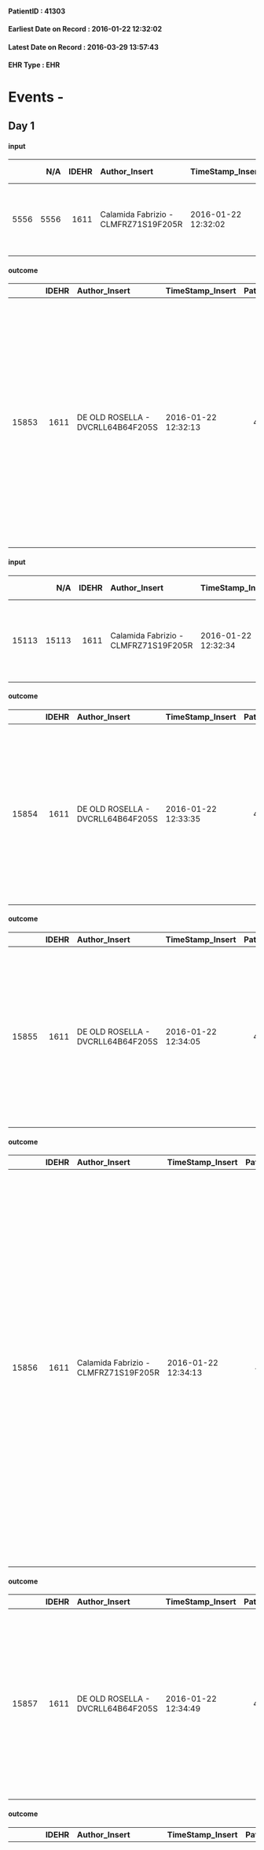 
#### PatientID : 41303
#### Earliest Date on Record : 2016-01-22 12:32:02
#### Latest Date on Record : 2016-03-29 13:57:43
#### EHR Type : EHR

# Events - 

## Day 1

#### input
|      |    N/A |   IDEHR | Author_Insert                        | TimeStamp_Insert    | EHRType   |   PatientID |   IDDigitalSignDocument | persone_vicine   |   Unnamed: 0_y |   IDANAMNESI_MED |   Non_Rilevabile_y | Note_Non_Rilevabile_y   | opt_consapevolezza                          | diagnosis                                                                                      |
|-----:|-------:|--------:|:-------------------------------------|:--------------------|:----------|------------:|------------------------:|:-----------------|---------------:|-----------------:|-------------------:|:------------------------|:--------------------------------------------|:-----------------------------------------------------------------------------------------------|
| 5556 |   5556 |    1611 | Calamida Fabrizio - CLMFRZ71S19F205R | 2016-01-22 12:32:02 | EHR       |       41303 |                  251764 | N/A              |           3555 |             3527 |                  0 | NR                      | Awareness of diagnosis but no prognosis # 2 | Paziente gi√† noto al nostro domicilio viene ricoverano in un quadro di peggioramento clinico. |

#### outcome
|       |   IDEHR | Author_Insert                     | TimeStamp_Insert    |   PatientID |   IDDigitalSignDocument |   IDPAI_VIDAS | opt_problem                                                |   opt_problem_num | opt_obiettivo                                                       |   opt_obiettivo_num | opt_stato_problema   |   opt_stato_problema_num | opt_interventi                                                                                                                                                                                                                                                                                                          |   opt_interventi_num |
|------:|--------:|:----------------------------------|:--------------------|------------:|------------------------:|--------------:|:-----------------------------------------------------------|------------------:|:--------------------------------------------------------------------|--------------------:|:---------------------|-------------------------:|:------------------------------------------------------------------------------------------------------------------------------------------------------------------------------------------------------------------------------------------------------------------------------------------------------------------------|---------------------:|
| 15853 |    1611 | DE OLD ROSELLA - DVCRLL64B64F205S | 2016-01-22 12:32:13 |       41303 |                  251765 |         17886 | Impaired mobility † / limitation of physical movement # 27 |                 1 | Minimize the possibility of injuries. If present, maintain QoL # 47 |                   4 | closed Problem # 2   |                        2 | Implementation of the IAP - Maintain a correct position in the bed # 293; Implementation of the IAP - Avoid flawed positions # 294; Implementation of the IAP - At each change of position assess the state of the skin # 297; Counseling - Favor the patient's acceptance of the need † help with their mobility # 300 |                    4 |

#### input
|       |    N/A |   IDEHR | Author_Insert                        | TimeStamp_Insert    |   IDAccess | EHRType   |   PatientID |   IDDigitalSignDocument | persone_vicine   |   Unnamed: 0_y.1 |   IDDIAGNOSI_ICD |   Non_Rilevabile_y.1 | Note_Non_Rilevabile_y.1   | I_ICD                                           | II_ICD                                                                               | III_ICD                                                                | IV_ICD                                           | V_ICD                                    | VI_ICD                                        | I_Anno   | II_Anno   | III_Anno   | IV_Anno   | They go   |
|------:|-------:|--------:|:-------------------------------------|:--------------------|-----------:|:----------|------------:|------------------------:|:-----------------|-----------------:|-----------------:|---------------------:|:--------------------------|:------------------------------------------------|:-------------------------------------------------------------------------------------|:-----------------------------------------------------------------------|:-------------------------------------------------|:-----------------------------------------|:----------------------------------------------|:---------|:----------|:-----------|:----------|:----------|
| 15113 |  15113 |    1611 | Calamida Fabrizio - CLMFRZ71S19F205R | 2016-01-22 12:32:34 |      20010 | EHR       |       41303 |                  251766 | N/A              |              674 |              674 |                    0 | NR                        | 1536 - Tumori maligni del colon ascendente#2039 | 1962 - Tumori maligni secondari e non specificati dei linfonodi intraaddominali#2142 | 1978 - Tumori maligni secondari di altri organi digestivi e milza#2156 | 1970 - Tumori maligni secondari del polmone#2148 | 185 - Tumori maligni della prostata#2112 | V667 - Trattamento per cure palliative#2402=0 | 2014#54  | 2015#55   | 2015#55    | 2015#55   | 2006#46   |

#### outcome
|       |   IDEHR | Author_Insert                     | TimeStamp_Insert    |   PatientID |   IDDigitalSignDocument |   IDPAI_VIDAS | opt_problem                         |   opt_problem_num | opt_obiettivo                                                                                                                                                                                           |   opt_obiettivo_num |   opt_stato_problema_num | opt_interventi                                                                                                                                                                        |   opt_interventi_num |
|------:|--------:|:----------------------------------|:--------------------|------------:|------------------------:|--------------:|:------------------------------------|------------------:|:--------------------------------------------------------------------------------------------------------------------------------------------------------------------------------------------------------|--------------------:|-------------------------:|:--------------------------------------------------------------------------------------------------------------------------------------------------------------------------------------|---------------------:|
| 15854 |    1611 | DE OLD ROSELLA - DVCRLL64B64F205S | 2016-01-22 12:33:35 |       41303 |                  251768 |         17887 | Deficit in the care of s√® # 25 = 0 |                 4 | Keep the remaining capacit√ † ¬ † in taking care of s√®, helping the patient to accept their limitations, considering himself in a realistic and objective (eating, bathing, dressing, delete) # 40 = 0 |                   4 |                        3 | PAI Implementation - not increase the patient's dependence regime replacing all attivit√ † # 95 = 0; Counseling - Encouraging independence from attivit√ † ¬ † uncompromised # 99 = 0 |                    4 |

#### outcome
|       |   IDEHR | Author_Insert                     | TimeStamp_Insert    |   PatientID |   IDDigitalSignDocument |   IDPAI_VIDAS | opt_problem                         |   opt_problem_num | opt_obiettivo                                                                                                                                                                                           |   opt_obiettivo_num | opt_stato_problema   |   opt_stato_problema_num | opt_interventi                                                                                                                                                                        |   opt_interventi_num |
|------:|--------:|:----------------------------------|:--------------------|------------:|------------------------:|--------------:|:------------------------------------|------------------:|:--------------------------------------------------------------------------------------------------------------------------------------------------------------------------------------------------------|--------------------:|:---------------------|-------------------------:|:--------------------------------------------------------------------------------------------------------------------------------------------------------------------------------------|---------------------:|
| 15855 |    1611 | DE OLD ROSELLA - DVCRLL64B64F205S | 2016-01-22 12:34:05 |       41303 |                  251769 |         17888 | Deficit in the care of s√® # 25 = 0 |                 4 | Keep the remaining capacit√ † ¬ † in taking care of s√®, helping the patient to accept their limitations, considering himself in a realistic and objective (eating, bathing, dressing, delete) # 40 = 0 |                   4 | Open Problem # 1     |                        1 | PAI Implementation - not increase the patient's dependence regime replacing all attivit√ † # 95 = 0; Counseling - Encouraging independence from attivit√ † ¬ † uncompromised # 99 = 0 |                    4 |

#### outcome
|       |   IDEHR | Author_Insert                        | TimeStamp_Insert    |   PatientID |   IDDigitalSignDocument |   IDPAI_VIDAS | opt_problem                                                                |   opt_problem_num | opt_obiettivo                                                   |   opt_obiettivo_num | opt_stato_problema   |   opt_stato_problema_num | opt_interventi                                                                                                                                                                                                                                                                                                                                                                                                                                                                                               |   opt_interventi_num |
|------:|--------:|:-------------------------------------|:--------------------|------------:|------------------------:|--------------:|:---------------------------------------------------------------------------|------------------:|:----------------------------------------------------------------|--------------------:|:---------------------|-------------------------:|:-------------------------------------------------------------------------------------------------------------------------------------------------------------------------------------------------------------------------------------------------------------------------------------------------------------------------------------------------------------------------------------------------------------------------------------------------------------------------------------------------------------|---------------------:|
| 15856 |    1611 | Calamida Fabrizio - CLMFRZ71S19F205R | 2016-01-22 12:34:13 |       41303 |                  251770 |         17889 | Alteration of comfort associated with chronic pain and / or acute # 29 = 0 |                 2 | The patient riferir√ † ¬ † a satisfactory pain control # 56 = 0 |                   1 | Open Problem # 1     |                        1 | PAI Implementation - therapeutic upgrading # 441; PAI Implementation - properly administer the drugs as prescription # 442; Implementation PAI - Evaluate the effectiveness of drug delivery # 443; Education - educating the caregiver / patient recognition / treatment of the symptom # 446; PAI Implementation - therapeutic upgrading # 441 = 0; PAI Implementation - properly administer the drugs as prescription # 442 = 0; PAI Implementation - to evaluate the efficacy of drug delivery # 443 = 0 |                    2 |

#### outcome
|       |   IDEHR | Author_Insert                     | TimeStamp_Insert    |   PatientID |   IDDigitalSignDocument |   IDPAI_VIDAS | opt_problem             |   opt_problem_num | opt_obiettivo                                                                                |   opt_obiettivo_num | opt_stato_problema   |   opt_stato_problema_num | opt_interventi                                                                                                                                                                                                |   opt_interventi_num |
|------:|--------:|:----------------------------------|:--------------------|------------:|------------------------:|--------------:|:------------------------|------------------:|:---------------------------------------------------------------------------------------------|--------------------:|:---------------------|-------------------------:|:--------------------------------------------------------------------------------------------------------------------------------------------------------------------------------------------------------------|---------------------:|
| 15857 |    1611 | DE OLD ROSELLA - DVCRLL64B64F205S | 2016-01-22 12:34:49 |       41303 |                  251771 |         17890 | Spiritual Pain # 39 = 0 |                 4 | The patient will declare to experience less anxiety and more peace of mind interior # 90 = 0 |                   4 | Open Problem # 1     |                        1 | PAI Implementation - Ensure privacy # 848 = 0; Counseling - Put in active listening and non-judgmental # 849 = 0; Counseling - To encourage the expression and manifestation of the spiritual needs # 850 = 0 |                    4 |

#### outcome
|       |   IDEHR | Author_Insert                        | TimeStamp_Insert    |   PatientID |   IDDigitalSignDocument |   IDPAI_VIDAS | opt_problem                                                                |   opt_problem_num | opt_obiettivo                                                   |   opt_obiettivo_num | opt_stato_problema   |   opt_stato_problema_num | opt_interventi                                                                                                                                                                                                                                                                                                                                                                                                                                                                                               |   opt_interventi_num |
|------:|--------:|:-------------------------------------|:--------------------|------------:|------------------------:|--------------:|:---------------------------------------------------------------------------|------------------:|:----------------------------------------------------------------|--------------------:|:---------------------|-------------------------:|:-------------------------------------------------------------------------------------------------------------------------------------------------------------------------------------------------------------------------------------------------------------------------------------------------------------------------------------------------------------------------------------------------------------------------------------------------------------------------------------------------------------|---------------------:|
| 15858 |    1611 | Calamida Fabrizio - CLMFRZ71S19F205R | 2016-01-22 12:35:22 |       41303 |                  251773 |         17891 | Alteration of comfort associated with chronic pain and / or acute # 29 = 0 |                 2 | The patient riferir√ † ¬ † a satisfactory pain control # 56 = 0 |                   1 | Open Problem # 1     |                        1 | PAI Implementation - therapeutic upgrading # 441; PAI Implementation - properly administer the drugs as prescription # 442; Implementation PAI - Evaluate the effectiveness of drug delivery # 443; Education - educating the caregiver / patient recognition / treatment of the symptom # 446; PAI Implementation - therapeutic upgrading # 441 = 0; PAI Implementation - properly administer the drugs as prescription # 442 = 0; PAI Implementation - to evaluate the efficacy of drug delivery # 443 = 0 |                    2 |

#### outcome
|       |   IDEHR | Author_Insert                        | TimeStamp_Insert    |   PatientID |   IDDigitalSignDocument |   IDPAI_VIDAS | opt_problem                                                                         |   opt_problem_num | opt_obiettivo                                   |   opt_obiettivo_num | opt_stato_problema   |   opt_stato_problema_num | opt_interventi                                                                                                                                                                                                                                                                                           |   opt_interventi_num |
|------:|--------:|:-------------------------------------|:--------------------|------------:|------------------------:|--------------:|:------------------------------------------------------------------------------------|------------------:|:------------------------------------------------|--------------------:|:---------------------|-------------------------:|:---------------------------------------------------------------------------------------------------------------------------------------------------------------------------------------------------------------------------------------------------------------------------------------------------------|---------------------:|
| 15861 |    1611 | Calamida Fabrizio - CLMFRZ71S19F205R | 2016-01-22 12:36:08 |       41303 |                  251780 |         17894 | Anticipatory Mourning (state in which the family lives in advance to loss) # 38 = 0 |                 4 | The family will express their mourning # 88 = 0 |                   4 | Open Problem # 1     |                        1 | PAI Implementation - Support the family # 811 = 0; Counseling - Encourage the family to express and share concerns and fears # 812 = 0; Counseling - Promoting the work of mourning in the case of guilt: Allowing cried # 818 = 0 ; professional activation - activation request Psychologist # 826 = 0 |                    4 |

#### obs
|        |   IDEHR | TimeStamp_Insert           |   PatientID |
|-------:|--------:|:---------------------------|------------:|
| 122590 |    1611 | 2016-01-22 14:41:07.253000 |       41303 |

#### obs
|        |   IDEHR | TimeStamp_Insert    |   PatientID | pain_relief   |
|-------:|--------:|:--------------------|------------:|:--------------|
| 193430 |    1611 | 2016-01-23 05:26:48 |       41303 | 90% # 9       |

#### obs
|       |   IDEHR | TimeStamp_Insert           |   PatientID |
|------:|--------:|:---------------------------|------------:|
| 87790 |    1611 | 2016-01-23 06:36:42.687000 |       41303 |

#### obs
|        |   IDEHR | TimeStamp_Insert    |   PatientID | breath     | consolability                                 | body_language                             | facial_expression                       |
|-------:|--------:|:--------------------|------------:|:-----------|:----------------------------------------------|:------------------------------------------|:----------------------------------------|
| 271598 |    1611 | 2016-01-23 09:06:21 |       41303 | Normal 0 # | Distracted or reassured by voice or touch # 1 | Teso. nervous movements. Restlessness # 1 | Sad, anxious, contracted (frowning) # 1 |

#### obs
|      |   IDEHR | TimeStamp_Insert           |   PatientID | opt_hypotrophy   | anorexia     | asthenia     | cachexia     | dyspnoea   | body_temp    | agitation_behavior_freq   | mood                                | cognitive_state       |
|-----:|--------:|:---------------------------|------------:|:-----------------|:-------------|:-------------|:-------------|:-----------|:-------------|:--------------------------|:------------------------------------|:----------------------|
| 5834 |    1611 | 2016-01-23 11:49:28.807000 |       41303 | Hypotrophy # 0   | Anorexia # 0 | Moderate # 2 | cachexia # 0 | No # 0     | Apyrexia # 0 | agitated at times # 2     | Apathy # 00; closed in himself # 01 | confused at times 0 # |

#### obs
|        |   IDEHR | TimeStamp_Insert    |   PatientID | pain_relief              |
|-------:|--------:|:--------------------|------------:|:-------------------------|
| 193456 |    1611 | 2016-01-23 11:50:39 |       41303 | 100% - Total Relief # 10 |

#### obs
|       |   IDEHR | TimeStamp_Insert           |   PatientID | chk_ausili_presidi   | opt_care_giver   | chk_gastrointestinal_symptoms   | asthenia   | motor_performance                                                | body_temp    | diet            | consumption_help   |
|------:|--------:|:---------------------------|------------:|:---------------------|:-----------------|:--------------------------------|:-----------|:-----------------------------------------------------------------|:-------------|:----------------|:-------------------|
| 87807 |    1611 | 2016-01-23 12:27:09.057000 |       41303 | absorbency # 0       | This # 0         | loss of appetite # 3            | light # 0  | unable to walk, transfers difficolt√ † with support operator # 3 | Apyrexia # 1 | homogenized # 2 | help with # 2      |

#### obs
|        |   IDEHR | TimeStamp_Insert    |   PatientID |
|-------:|--------:|:--------------------|------------:|
| 138704 |    1611 | 2016-01-23 12:29:41 |       41303 |


## Day 2

#### obs
|        |   IDEHR | TimeStamp_Insert    |   PatientID | pain_relief              |
|-------:|--------:|:--------------------|------------:|:-------------------------|
| 193482 |    1611 | 2016-01-23 17:03:22 |       41303 | 100% - Total Relief # 10 |

#### obs
|       |   IDEHR | TimeStamp_Insert           |   PatientID | chk_ausili_presidi   | opt_care_giver   | chk_gastrointestinal_symptoms   | opt_dehydration   | asthenia     | dyspnoea        | motor_performance                                                | body_temp    | agitation_behavior_freq   | diet            | cognitive_state          | feces_elimination   | consumption_help   |
|------:|--------:|:---------------------------|------------:|:---------------------|:-----------------|:--------------------------------|:------------------|:-------------|:----------------|:-----------------------------------------------------------------|:-------------|:--------------------------|:----------------|:-------------------------|:--------------------|:-------------------|
| 87819 |    1611 | 2016-01-23 17:09:05.743000 |       41303 | absorbency # 0       | This # 0         | loss of appetite # 3            | Dehydration # 0   | Moderate # 1 | mild strain # 1 | unable to walk, transfers difficolt√ † with support operator # 3 | Apyrexia # 1 | quiet # 0                 | homogenized # 2 | confused - sometimes # 0 | help with # 2       | # 4 employees      |

#### obs
|        |   IDEHR | TimeStamp_Insert    |   PatientID |
|-------:|--------:|:--------------------|------------:|
| 138713 |    1611 | 2016-01-23 17:09:47 |       41303 |

#### obs
|        |   IDEHR | TimeStamp_Insert    |   PatientID | pain_relief              |
|-------:|--------:|:--------------------|------------:|:-------------------------|
| 193488 |    1611 | 2016-01-24 05:23:57 |       41303 | 100% - Total Relief # 10 |

#### obs
|       |   IDEHR | TimeStamp_Insert           |   PatientID | chk_ausili_presidi   | body_temp    |
|------:|--------:|:---------------------------|------------:|:---------------------|:-------------|
| 87824 |    1611 | 2016-01-24 06:47:20.637000 |       41303 | absorbency # 0       | Apyrexia # 1 |

#### obs
|        |   IDEHR | TimeStamp_Insert    |   PatientID |
|-------:|--------:|:--------------------|------------:|
| 138718 |    1611 | 2016-01-24 06:47:49 |       41303 |

#### obs
|       |   IDEHR | TimeStamp_Insert           |   PatientID | opt_cooperation   | chk_ausili_presidi   | opt_care_giver   | diet            | cognitive_state          | consumption_help   |
|------:|--------:|:---------------------------|------------:|:------------------|:---------------------|:-----------------|:----------------|:-------------------------|:-------------------|
| 87832 |    1611 | 2016-01-24 10:47:25.603000 |       41303 | uncooperative # 1 | absorbency # 0       | This # 0         | homogenized # 2 | confused - sometimes # 0 | # 4 employees      |

#### obs
|        |   IDEHR | TimeStamp_Insert    |   PatientID | breath     | consolability                                 | body_language                             | facial_expression                       |
|-------:|--------:|:--------------------|------------:|:-----------|:----------------------------------------------|:------------------------------------------|:----------------------------------------|
| 271607 |    1611 | 2016-01-24 10:49:47 |       41303 | Normal 0 # | Distracted or reassured by voice or touch # 1 | Teso. nervous movements. Restlessness # 1 | Sad, anxious, contracted (frowning) # 1 |

#### obs
|        |   IDEHR | TimeStamp_Insert    |   PatientID | pain_relief              |
|-------:|--------:|:--------------------|------------:|:-------------------------|
| 193510 |    1611 | 2016-01-24 11:44:19 |       41303 | 100% - Total Relief # 10 |


## Day 3

#### obs
|       |   IDEHR | TimeStamp_Insert           |   PatientID | personal_hygiene   | urine_elimination   | mobility     | asthenia     | motor_performance                                                                                  | cognitive_state          | feces_elimination   | consumption_help   |
|------:|--------:|:---------------------------|------------:|:-------------------|:--------------------|:-------------|:-------------|:---------------------------------------------------------------------------------------------------|:-------------------------|:--------------------|:-------------------|
| 41718 |    1611 | 2016-01-24 13:13:39.853000 |       41303 | Employee # 4       | Employee # 4        | Employee # 4 | Moderate # 1 | 30% - Patient with directions to the hospital or home hospitalization, intensive home support # 03 | confused - sometimes # 0 | Employee # 4        | # 4 employees      |

#### obs
|       |   IDEHR | TimeStamp_Insert           |   PatientID | personal_hygiene   | urine_elimination   | mobility     | asthenia     | motor_performance                                                                                  | cognitive_state          | feces_elimination   | consumption_help   |
|------:|--------:|:---------------------------|------------:|:-------------------|:--------------------|:-------------|:-------------|:---------------------------------------------------------------------------------------------------|:-------------------------|:--------------------|:-------------------|
| 41724 |    1611 | 2016-01-24 16:01:34.010000 |       41303 | Employee # 4       | Employee # 4        | Employee # 4 | Moderate # 1 | 30% - Patient with directions to the hospital or home hospitalization, intensive home support # 03 | confused - sometimes # 0 | Employee # 4        | # 4 employees      |

#### obs
|        |   IDEHR | TimeStamp_Insert    |   PatientID | pain_relief              |
|-------:|--------:|:--------------------|------------:|:-------------------------|
| 193515 |    1611 | 2016-01-24 16:01:49 |       41303 | 100% - Total Relief # 10 |

#### obs
|       |   IDEHR | TimeStamp_Insert           |   PatientID | opt_cooperation   | chk_ausili_presidi   | opt_care_giver   | chk_gastrointestinal_symptoms   | motor_performance                                                | body_temp    | agitation_behavior_freq   | diet            | cognitive_state          | consumption_help   |
|------:|--------:|:---------------------------|------------:|:------------------|:---------------------|:-----------------|:--------------------------------|:-----------------------------------------------------------------|:-------------|:--------------------------|:----------------|:-------------------------|:-------------------|
| 87848 |    1611 | 2016-01-24 17:18:44.860000 |       41303 | Collaborating # 0 | absorbency # 0       | This # 0         | loss of appetite # 3            | unable to walk, transfers difficolt√ † with support operator # 3 | Apyrexia # 1 | quiet # 0                 | homogenized # 2 | confused - sometimes # 0 | help with # 2      |

#### obs
|        |   IDEHR | TimeStamp_Insert    |   PatientID |
|-------:|--------:|:--------------------|------------:|
| 138736 |    1611 | 2016-01-24 17:19:22 |       41303 |

#### obs
|        |   IDEHR | TimeStamp_Insert    |   PatientID | pain_freq   |
|-------:|--------:|:--------------------|------------:|:------------|
| 193523 |    1611 | 2016-01-24 20:45:23 |       41303 | BTP # 3     |

#### obs
|       |   IDEHR | TimeStamp_Insert           |   PatientID | opt_cooperation   | chk_ausili_presidi   | opt_care_giver   | body_temp    |
|------:|--------:|:---------------------------|------------:|:------------------|:---------------------|:-----------------|:-------------|
| 87861 |    1611 | 2016-01-25 05:27:39.880000 |       41303 | Collaborating # 0 | absorbency # 0       | This # 0         | Apyrexia # 1 |

#### obs
|        |   IDEHR | TimeStamp_Insert    |   PatientID |
|-------:|--------:|:--------------------|------------:|
| 138747 |    1611 | 2016-01-25 05:28:12 |       41303 |

#### obs
|        |   IDEHR | TimeStamp_Insert    |   PatientID | pain_relief              |
|-------:|--------:|:--------------------|------------:|:-------------------------|
| 193531 |    1611 | 2016-01-25 05:43:35 |       41303 | 100% - Total Relief # 10 |

#### obs
|      |   IDEHR | TimeStamp_Insert           |   PatientID | opt_hypotrophy   | anorexia     | asthenia     | cachexia     | dyspnoea   | body_temp    | agitation_behavior_freq   | mood                                | cognitive_state       |
|-----:|--------:|:---------------------------|------------:|:-----------------|:-------------|:-------------|:-------------|:-----------|:-------------|:--------------------------|:------------------------------------|:----------------------|
| 5863 |    1611 | 2016-01-25 11:14:05.493000 |       41303 | Hypotrophy # 0   | Anorexia # 0 | Moderate # 2 | cachexia # 0 | No # 0     | Apyrexia # 0 | agitated at times # 2     | Apathy # 00; closed in himself # 01 | confused at times 0 # |

#### obs
|        |   IDEHR | TimeStamp_Insert    |   PatientID | pain_freq   | pain_relief        |
|-------:|--------:|:--------------------|------------:|:------------|:-------------------|
| 193567 |    1611 | 2016-01-25 11:16:02 |       41303 | BTP # 3     | 0% - No relief # 0 |

#### obs
|       |   IDEHR | TimeStamp_Insert           |   PatientID | opt_cooperation   | chk_ausili_presidi   | opt_care_giver   | chk_bowel_symptoms   | opt_dehydration   | asthenia     | motor_performance                                                | body_temp    | mood      | diet            | cognitive_state          | feces_elimination   | consumption_help   |
|------:|--------:|:---------------------------|------------:|:------------------|:---------------------|:-----------------|:---------------------|:------------------|:-------------|:-----------------------------------------------------------------|:-------------|:----------|:----------------|:-------------------------|:--------------------|:-------------------|
| 87890 |    1611 | 2016-01-25 11:26:48.380000 |       41303 | Collaborating # 0 | absorbency # 0       | This # 0         | use aids # 1         | Dehydration # 0   | Moderate # 1 | unable to walk, transfers difficolt√ † with support operator # 3 | Apyrexia # 1 | Fear # 08 | homogenized # 2 | confused - sometimes # 0 | aids with # 1       | Independent # 0    |

#### obs
|        |   IDEHR | TimeStamp_Insert    |   PatientID | breath     | consolability                                 | body_language                             | facial_expression           |
|-------:|--------:|:--------------------|------------:|:-----------|:----------------------------------------------|:------------------------------------------|:----------------------------|
| 271622 |    1611 | 2016-01-25 11:28:08 |       41303 | Normal 0 # | Distracted or reassured by voice or touch # 1 | Teso. nervous movements. Restlessness # 1 | Smiling or inexpressive # 0 |


## Day 4

#### obs
|       |   IDEHR | TimeStamp_Insert           |   PatientID | personal_hygiene   | urine_elimination   | mobility     | active_diuresis     | cachexia     | motor_performance                                                                                  | feces_elimination   | consumption_help   |
|------:|--------:|:---------------------------|------------:|:-------------------|:--------------------|:-------------|:--------------------|:-------------|:---------------------------------------------------------------------------------------------------|:--------------------|:-------------------|
| 41766 |    1611 | 2016-01-25 13:41:41.673000 |       41303 | Employee # 4       | Employee # 4        | Employee # 4 | active diuresis # 0 | cachexia # 0 | 30% - Patient with directions to the hospital or home hospitalization, intensive home support # 03 | Employee # 4        | # 4 employees      |

#### obs
|        |   IDEHR | TimeStamp_Insert    |   PatientID | pain_relief              |
|-------:|--------:|:--------------------|------------:|:-------------------------|
| 193610 |    1611 | 2016-01-25 13:44:48 |       41303 | 100% - Total Relief # 10 |

#### obs
|        |   IDEHR | TimeStamp_Insert           |   PatientID |
|-------:|--------:|:---------------------------|------------:|
| 287947 |    1611 | 2016-01-25 15:07:12.010000 |       41303 |

#### obs
|       |   IDEHR | TimeStamp_Insert           |   PatientID | personal_hygiene   | mobility      | active_diuresis     | lack_of_appetite     | asthenia   | motor_performance                                                                                | body_temp    | diet            | consumption_help   |
|------:|--------:|:---------------------------|------------:|:-------------------|:--------------|:--------------------|:---------------------|:-----------|:-------------------------------------------------------------------------------------------------|:-------------|:----------------|:-------------------|
| 41774 |    1611 | 2016-01-25 16:41:17.537000 |       41303 | Employee # 4       | With help # 2 | active diuresis # 0 | loss of appetite # 0 | light # 0  | 40% - Patient incapacitated, it requires continuous care, bedridden for pi√π 50% of the day # 04 | Apyrexia # 0 | Homogenized # 2 | help with # 2      |

#### obs
|        |   IDEHR | TimeStamp_Insert    |   PatientID | pain_relief              |
|-------:|--------:|:--------------------|------------:|:-------------------------|
| 193646 |    1611 | 2016-01-25 16:42:18 |       41303 | 100% - Total Relief # 10 |

#### obs
|       |   IDEHR | TimeStamp_Insert           |   PatientID | opt_cooperation   | chk_ausili_presidi   | opt_care_giver   | motor_performance                                                | diet            | cognitive_state          | consumption_help   |
|------:|--------:|:---------------------------|------------:|:------------------|:---------------------|:-----------------|:-----------------------------------------------------------------|:----------------|:-------------------------|:-------------------|
| 87902 |    1611 | 2016-01-25 17:18:14.937000 |       41303 | Collaborating # 0 | absorbency # 0       | This # 0         | unable to walk, transfers difficolt√ † with support operator # 3 | homogenized # 2 | confused - sometimes # 0 | Independent # 0    |

#### obs
|        |   IDEHR | TimeStamp_Insert    |   PatientID |
|-------:|--------:|:--------------------|------------:|
| 138779 |    1611 | 2016-01-25 17:19:41 |       41303 |

#### obs
|        |   IDEHR | TimeStamp_Insert    |   PatientID |
|-------:|--------:|:--------------------|------------:|
| 193695 |    1611 | 2016-01-25 21:01:22 |       41303 |

#### obs
|       |   IDEHR | TimeStamp_Insert           |   PatientID | personal_hygiene   | mobility      | active_diuresis     | lack_of_appetite     | asthenia   | motor_performance                                                                                | body_temp    | diet            | consumption_help   |
|------:|--------:|:---------------------------|------------:|:-------------------|:--------------|:--------------------|:---------------------|:-----------|:-------------------------------------------------------------------------------------------------|:-------------|:----------------|:-------------------|
| 41798 |    1611 | 2016-01-25 21:06:50.013000 |       41303 | Employee # 4       | With help # 2 | active diuresis # 0 | loss of appetite # 0 | light # 0  | 40% - Patient incapacitated, it requires continuous care, bedridden for pi√π 50% of the day # 04 | Apyrexia # 0 | Homogenized # 2 | help with # 2      |

#### obs
|       |   IDEHR | TimeStamp_Insert           |   PatientID | personal_hygiene   | mobility      | active_diuresis     | lack_of_appetite     | asthenia   | motor_performance                                                                                  | body_temp    | diet            | cognitive_state             | consumption_help   |
|------:|--------:|:---------------------------|------------:|:-------------------|:--------------|:--------------------|:---------------------|:-----------|:---------------------------------------------------------------------------------------------------|:-------------|:----------------|:----------------------------|:-------------------|
| 41803 |    1611 | 2016-01-26 05:21:07.927000 |       41303 | Employee # 4       | With help # 2 | active diuresis # 0 | loss of appetite # 0 | light # 0  | 30% - Patient with directions to the hospital or home hospitalization, intensive home support # 03 | Apyrexia # 0 | Homogenized # 2 | confused - continuously # 1 | help with # 2      |

#### obs
|        |   IDEHR | TimeStamp_Insert    |   PatientID | breath     | consolability           | body_language   | facial_expression           |
|-------:|--------:|:--------------------|------------:|:-----------|:------------------------|:----------------|:----------------------------|
| 271634 |    1611 | 2016-01-26 05:21:38 |       41303 | Normal 0 # | Not for consolation # 0 | Relaxed # 0     | Smiling or inexpressive # 0 |

#### obs
|       |   IDEHR | TimeStamp_Insert           |   PatientID | chk_ausili_presidi   | opt_care_giver   | motor_performance                                | body_temp    | cognitive_state          |
|------:|--------:|:---------------------------|------------:|:---------------------|:-----------------|:-------------------------------------------------|:-------------|:-------------------------|
| 87921 |    1611 | 2016-01-26 05:55:06.450000 |       41303 | absorbency # 0       | This # 0         | only ambulate with aid or use the wheelchair # 2 | Apyrexia # 1 | confused - sometimes # 0 |

#### obs
|        |   IDEHR | TimeStamp_Insert    |   PatientID | breath     | consolability           | body_language   | facial_expression           |
|-------:|--------:|:--------------------|------------:|:-----------|:------------------------|:----------------|:----------------------------|
| 271638 |    1611 | 2016-01-26 06:48:23 |       41303 | Normal 0 # | Not for consolation # 0 | Relaxed # 0     | Smiling or inexpressive # 0 |

#### obs
|       |   IDEHR | TimeStamp_Insert           |   PatientID | opt_cooperation   | chk_ausili_presidi   | opt_care_giver   | motor_performance                                                | agitation_behavior_freq   | diet            | cognitive_state   | consumption_help   |
|------:|--------:|:---------------------------|------------:|:------------------|:---------------------|:-----------------|:-----------------------------------------------------------------|:--------------------------|:----------------|:------------------|:-------------------|
| 87947 |    1611 | 2016-01-26 11:32:06.323000 |       41303 | uncooperative # 1 | absorbency # 0       | This # 0         | unable to walk, transfers difficolt√ † with support operator # 3 | quiet # 0                 | homogenized # 2 | Polished # 2      | # 4 employees      |

#### obs
|        |   IDEHR | TimeStamp_Insert    |   PatientID |
|-------:|--------:|:--------------------|------------:|
| 138815 |    1611 | 2016-01-26 11:33:47 |       41303 |


## Day 5

#### obs
|        |   IDEHR | TimeStamp_Insert    |   PatientID | pain_relief              |
|-------:|--------:|:--------------------|------------:|:-------------------------|
| 193757 |    1611 | 2016-01-26 13:21:07 |       41303 | 100% - Total Relief # 10 |

#### obs
|       |   IDEHR | TimeStamp_Insert           |   PatientID | personal_hygiene   | urine_elimination   | mobility     | active_diuresis     | asthenia   | cachexia     | dyspnoea        | motor_performance                                                                                  | diet            | feces_elimination   | consumption_help   |
|------:|--------:|:---------------------------|------------:|:-------------------|:--------------------|:-------------|:--------------------|:-----------|:-------------|:----------------|:---------------------------------------------------------------------------------------------------|:----------------|:--------------------|:-------------------|
| 41832 |    1611 | 2016-01-26 13:24:06.873000 |       41303 | Employee # 4       | Employee # 4        | Employee # 4 | active diuresis # 0 | Severe # 2 | cachexia # 0 | mild strain # 1 | 30% - Patient with directions to the hospital or home hospitalization, intensive home support # 03 | Homogenized # 2 | Employee # 4        | # 4 employees      |

#### obs
|       |   IDEHR | TimeStamp_Insert           |   PatientID | opt_cooperation   | chk_ausili_presidi   | opt_care_giver   | motor_performance                                                | agitation_behavior_freq   | diet            | cognitive_state   | consumption_help   |
|------:|--------:|:---------------------------|------------:|:------------------|:---------------------|:-----------------|:-----------------------------------------------------------------|:--------------------------|:----------------|:------------------|:-------------------|
| 87972 |    1611 | 2016-01-26 17:20:14.410000 |       41303 | uncooperative # 1 | absorbency # 0       | This # 0         | unable to walk, transfers difficolt√ † with support operator # 3 | quiet # 0                 | homogenized # 2 | Polished # 2      | # 4 employees      |

#### obs
|        |   IDEHR | TimeStamp_Insert    |   PatientID |
|-------:|--------:|:--------------------|------------:|
| 138830 |    1611 | 2016-01-26 17:20:53 |       41303 |

#### obs
|        |   IDEHR | TimeStamp_Insert    |   PatientID | pain_relief              |
|-------:|--------:|:--------------------|------------:|:-------------------------|
| 193821 |    1611 | 2016-01-26 18:27:38 |       41303 | 100% - Total Relief # 10 |

#### obs
|       |   IDEHR | TimeStamp_Insert           |   PatientID | mobility     | active_diuresis     | asthenia   | motor_performance                                                                                  |
|------:|--------:|:---------------------------|------------:|:-------------|:--------------------|:-----------|:---------------------------------------------------------------------------------------------------|
| 41852 |    1611 | 2016-01-26 18:32:38.220000 |       41303 | Employee # 4 | active diuresis # 0 | Severe # 2 | 30% - Patient with directions to the hospital or home hospitalization, intensive home support # 03 |

#### obs
|       |   IDEHR | TimeStamp_Insert           |   PatientID | mobility     | active_diuresis     | asthenia   | motor_performance                                                                                  | cognitive_state             |
|------:|--------:|:---------------------------|------------:|:-------------|:--------------------|:-----------|:---------------------------------------------------------------------------------------------------|:----------------------------|
| 41861 |    1611 | 2016-01-27 05:26:04.710000 |       41303 | Employee # 4 | active diuresis # 0 | Severe # 2 | 30% - Patient with directions to the hospital or home hospitalization, intensive home support # 03 | confused - continuously # 1 |

#### obs
|        |   IDEHR | TimeStamp_Insert    |   PatientID | pain_relief              |
|-------:|--------:|:--------------------|------------:|:-------------------------|
| 193836 |    1611 | 2016-01-27 05:26:31 |       41303 | 100% - Total Relief # 10 |

#### obs
|       |   IDEHR | TimeStamp_Insert           |   PatientID | chk_ausili_presidi   | opt_care_giver   | cognitive_state          |
|------:|--------:|:---------------------------|------------:|:---------------------|:-----------------|:-------------------------|
| 87984 |    1611 | 2016-01-27 06:58:05.037000 |       41303 | absorbency # 0       | This # 0         | confused - sometimes # 0 |

#### obs
|        |   IDEHR | TimeStamp_Insert    |   PatientID |
|-------:|--------:|:--------------------|------------:|
| 138840 |    1611 | 2016-01-27 06:58:42 |       41303 |

#### obs
|       |   IDEHR | TimeStamp_Insert           |   PatientID | opt_cooperation   | chk_ausili_presidi   | chk_ausili_incont   | opt_care_giver   | chk_gastrointestinal_symptoms   | asthenia     | cachexia     | motor_performance                                                | body_temp    | mood      | diet            | cognitive_state          | consumption_help   |
|------:|--------:|:---------------------------|------------:|:------------------|:---------------------|:--------------------|:-----------------|:--------------------------------|:-------------|:-------------|:-----------------------------------------------------------------|:-------------|:----------|:----------------|:-------------------------|:-------------------|
| 88009 |    1611 | 2016-01-27 11:36:14.130000 |       41303 | Collaborating # 0 | absorbency # 0       | absorbency # 0      | This # 0         | loss of appetite # 3            | Moderate # 1 | cachexia # 0 | unable to walk, transfers difficolt√ † with support operator # 3 | Apyrexia # 1 | Fear # 08 | homogenized # 2 | confused - sometimes # 0 | # 4 employees      |

#### obs
|        |   IDEHR | TimeStamp_Insert    |   PatientID |
|-------:|--------:|:--------------------|------------:|
| 138861 |    1611 | 2016-01-27 11:37:26 |       41303 |


## Day 6

#### obs
|        |   IDEHR | TimeStamp_Insert    |   PatientID | pain_freq      |
|-------:|--------:|:--------------------|------------:|:---------------|
| 193911 |    1611 | 2016-01-27 13:57:53 |       41303 | Occasional # 4 |

#### obs
|       |   IDEHR | TimeStamp_Insert           |   PatientID | opt_cooperation   | chk_ausili_presidi   | chk_ausili_incont   | opt_care_giver   | chk_gastrointestinal_symptoms   | asthenia     | cachexia     | motor_performance                                                | body_temp    | diet            | cognitive_state          | consumption_help   |
|------:|--------:|:---------------------------|------------:|:------------------|:---------------------|:--------------------|:-----------------|:--------------------------------|:-------------|:-------------|:-----------------------------------------------------------------|:-------------|:----------------|:-------------------------|:-------------------|
| 88031 |    1611 | 2016-01-27 16:10:00.730000 |       41303 | Collaborating # 0 | absorbency # 0       | absorbency # 0      | This # 0         | loss of appetite # 3            | Moderate # 1 | cachexia # 0 | unable to walk, transfers difficolt√ † with support operator # 3 | Apyrexia # 1 | homogenized # 2 | confused - sometimes # 0 | # 4 employees      |

#### obs
|        |   IDEHR | TimeStamp_Insert    |   PatientID |
|-------:|--------:|:--------------------|------------:|
| 138881 |    1611 | 2016-01-27 16:11:06 |       41303 |

#### obs
|        |   IDEHR | TimeStamp_Insert    |   PatientID | pain_freq      |
|-------:|--------:|:--------------------|------------:|:---------------|
| 193927 |    1611 | 2016-01-27 18:11:08 |       41303 | Occasional # 4 |

#### obs
|       |   IDEHR | TimeStamp_Insert           |   PatientID | mobility     | active_diuresis     | asthenia   | motor_performance                                                                                  | cognitive_state             |
|------:|--------:|:---------------------------|------------:|:-------------|:--------------------|:-----------|:---------------------------------------------------------------------------------------------------|:----------------------------|
| 41904 |    1611 | 2016-01-28 05:29:35.863000 |       41303 | Employee # 4 | active diuresis # 0 | Severe # 2 | 30% - Patient with directions to the hospital or home hospitalization, intensive home support # 03 | confused - continuously # 1 |

#### obs
|        |   IDEHR | TimeStamp_Insert    |   PatientID | pain_freq      |
|-------:|--------:|:--------------------|------------:|:---------------|
| 193946 |    1611 | 2016-01-28 05:30:04 |       41303 | Occasional # 4 |

#### obs
|       |   IDEHR | TimeStamp_Insert           |   PatientID | chk_ausili_presidi   | asthenia     |
|------:|--------:|:---------------------------|------------:|:---------------------|:-------------|
| 88050 |    1611 | 2016-01-28 06:52:33.787000 |       41303 | absorbency # 0       | Moderate # 1 |

#### obs
|        |   IDEHR | TimeStamp_Insert    |   PatientID |
|-------:|--------:|:--------------------|------------:|
| 138893 |    1611 | 2016-01-28 06:53:04 |       41303 |

#### obs
|        |   IDEHR | TimeStamp_Insert    |   PatientID | pain_freq      |
|-------:|--------:|:--------------------|------------:|:---------------|
| 193960 |    1611 | 2016-01-28 08:58:41 |       41303 | Occasional # 4 |

#### obs
|        |   IDEHR | TimeStamp_Insert    |   PatientID |
|-------:|--------:|:--------------------|------------:|
| 138905 |    1611 | 2016-01-28 10:10:06 |       41303 |

#### obs
|        |   IDEHR | TimeStamp_Insert           |   PatientID |
|-------:|--------:|:---------------------------|------------:|
| 122608 |    1611 | 2016-01-28 11:14:55.980000 |       41303 |

#### obs
|       |   IDEHR | TimeStamp_Insert           |   PatientID | opt_cooperation   | chk_ausili_presidi                      | opt_care_giver   | asthenia   | cachexia     | motor_performance                                                | mood                | diet           | consumption_help   |
|------:|--------:|:---------------------------|------------:|:------------------|:----------------------------------------|:-----------------|:-----------|:-------------|:-----------------------------------------------------------------|:--------------------|:---------------|:-------------------|
| 88081 |    1611 | 2016-01-28 11:59:22.827000 |       41303 | Collaborating # 0 | absorbency # 0; disposable sleepers # 1 | This # 0         | Severe # 2 | cachexia # 0 | unable to walk, transfers difficolt√ † with support operator # 3 | Closing itself # 01 | cold foods # 6 | help with # 2      |


## Day 7

#### obs
|        |   IDEHR | TimeStamp_Insert    |   PatientID |
|-------:|--------:|:--------------------|------------:|
| 194088 |    1611 | 2016-01-28 17:01:00 |       41303 |

#### obs
|        |   IDEHR | TimeStamp_Insert    |   PatientID | breath     | consolability           | body_language   | facial_expression           |
|-------:|--------:|:--------------------|------------:|:-----------|:------------------------|:----------------|:----------------------------|
| 271690 |    1611 | 2016-01-28 17:08:13 |       41303 | Normal 0 # | Not for consolation # 0 | Relaxed # 0     | Smiling or inexpressive # 0 |

#### obs
|       |   IDEHR | TimeStamp_Insert           |   PatientID | personal_hygiene   | mobility     | active_diuresis     | motor_performance                                                                                  | diet            | consumption_help   |
|------:|--------:|:---------------------------|------------:|:-------------------|:-------------|:--------------------|:---------------------------------------------------------------------------------------------------|:----------------|:-------------------|
| 41952 |    1611 | 2016-01-28 17:08:24.330000 |       41303 | Employee # 4       | Employee # 4 | active diuresis # 0 | 30% - Patient with directions to the hospital or home hospitalization, intensive home support # 03 | Homogenized # 2 | # 4 employees      |

#### obs
|       |   IDEHR | TimeStamp_Insert           |   PatientID | opt_cooperation   | chk_ausili_presidi                      | opt_care_giver   | asthenia   | cachexia     | motor_performance                                                | body_temp    | mood                           | diet           | cognitive_state          | consumption_help   |
|------:|--------:|:---------------------------|------------:|:------------------|:----------------------------------------|:-----------------|:-----------|:-------------|:-----------------------------------------------------------------|:-------------|:-------------------------------|:---------------|:-------------------------|:-------------------|
| 88092 |    1611 | 2016-01-28 17:09:09.023000 |       41303 | uncooperative # 1 | absorbency # 0; disposable sleepers # 1 | This # 0         | Severe # 2 | cachexia # 0 | unable to walk, transfers difficolt√ † with support operator # 3 | Apyrexia # 1 | Closing itself # 01; # 08 Fear | cold foods # 6 | confused - sometimes # 0 | help with # 2      |

#### obs
|       |   IDEHR | TimeStamp_Insert           |   PatientID | opt_cooperation   | chk_ausili_presidi                      | opt_care_giver   | asthenia   | cachexia     | motor_performance                     | body_temp    | agitation_behavior_freq   | mood                           | diet           | cognitive_state          | consumption_help   |
|------:|--------:|:---------------------------|------------:|:------------------|:----------------------------------------|:-----------------|:-----------|:-------------|:--------------------------------------|:-------------|:--------------------------|:-------------------------------|:---------------|:-------------------------|:-------------------|
| 88095 |    1611 | 2016-01-28 17:17:31.643000 |       41303 | uncooperative # 1 | absorbency # 0; disposable sleepers # 1 | This # 0         | Severe # 2 | cachexia # 0 | wanders with aids and supervision # 1 | Apyrexia # 1 | agitated # 1              | Closing itself # 01; # 08 Fear | cold foods # 6 | confused - sometimes # 0 | help with # 2      |

#### obs
|        |   IDEHR | TimeStamp_Insert    |   PatientID |
|-------:|--------:|:--------------------|------------:|
| 138929 |    1611 | 2016-01-28 17:18:18 |       41303 |

#### obs
|       |   IDEHR | TimeStamp_Insert           |   PatientID | chk_ausili_presidi   | opt_care_giver   | body_temp    |
|------:|--------:|:---------------------------|------------:|:---------------------|:-----------------|:-------------|
| 88107 |    1611 | 2016-01-29 05:12:39.743000 |       41303 | absorbency # 0       | This # 0         | Apyrexia # 1 |

#### obs
|        |   IDEHR | TimeStamp_Insert    |   PatientID |
|-------:|--------:|:--------------------|------------:|
| 138939 |    1611 | 2016-01-29 05:13:09 |       41303 |

#### obs
|        |   IDEHR | TimeStamp_Insert    |   PatientID |
|-------:|--------:|:--------------------|------------:|
| 194121 |    1611 | 2016-01-29 05:41:20 |       41303 |

#### obs
|       |   IDEHR | TimeStamp_Insert           |   PatientID | personal_hygiene   | urine_elimination   | mobility     | speech            | memory_deficit      | cognitive_deficit        | active_diuresis     | asthenia   | motor_performance                                                                                  | diet            | cognitive_state             | consumption_help   |
|------:|--------:|:---------------------------|------------:|:-------------------|:--------------------|:-------------|:------------------|:--------------------|:-------------------------|:--------------------|:-----------|:---------------------------------------------------------------------------------------------------|:----------------|:----------------------------|:-------------------|
| 41965 |    1611 | 2016-01-29 08:16:21.183000 |       41303 | Employee # 4       | Independent # 0     | Employee # 4 | confabulation # 1 | memory deficits # 0 | cognitive impairment 0 # | active diuresis # 0 | Severe # 2 | 30% - Patient with directions to the hospital or home hospitalization, intensive home support # 03 | Homogenized # 2 | confused - continuously # 1 | # 4 employees      |

#### obs
|        |   IDEHR | TimeStamp_Insert    |   PatientID |
|-------:|--------:|:--------------------|------------:|
| 194160 |    1611 | 2016-01-29 10:38:36 |       41303 |

#### obs
|       |   IDEHR | TimeStamp_Insert           |   PatientID | opt_cooperation   | chk_ausili_presidi   | chk_ausili_incont   | opt_care_giver   | asthenia     | motor_performance                                                | body_temp    | agitation_behavior_freq   | diet            | cognitive_state          | consumption_help   |
|------:|--------:|:---------------------------|------------:|:------------------|:---------------------|:--------------------|:-----------------|:-------------|:-----------------------------------------------------------------|:-------------|:--------------------------|:----------------|:-------------------------|:-------------------|
| 88138 |    1611 | 2016-01-29 12:02:00.810000 |       41303 | Collaborating # 0 | absorbency # 0       | absorbency # 0      | This # 0         | Moderate # 1 | unable to walk, transfers difficolt√ † with support operator # 3 | Apyrexia # 1 | quiet # 0                 | homogenized # 2 | confused - sometimes # 0 | help with # 2      |

#### obs
|        |   IDEHR | TimeStamp_Insert    |   PatientID |
|-------:|--------:|:--------------------|------------:|
| 138965 |    1611 | 2016-01-29 12:02:50 |       41303 |


## Day 8

#### obs
|       |   IDEHR | TimeStamp_Insert           |   PatientID | personal_hygiene   | urine_elimination   | mobility     | speech      | memory_deficit      | cognitive_deficit        | active_diuresis     | asthenia   | motor_performance                                                                                  | diet            | cognitive_state             | consumption_help   |
|------:|--------:|:---------------------------|------------:|:-------------------|:--------------------|:-------------|:------------|:--------------------|:-------------------------|:--------------------|:-----------|:---------------------------------------------------------------------------------------------------|:----------------|:----------------------------|:-------------------|
| 42001 |    1611 | 2016-01-29 16:58:47.033000 |       41303 | Employee # 4       | Independent # 0     | Employee # 4 | aphasia # 3 | memory deficits # 0 | cognitive impairment 0 # | active diuresis # 0 | Severe # 2 | 30% - Patient with directions to the hospital or home hospitalization, intensive home support # 03 | Homogenized # 2 | confused - continuously # 1 | # 4 employees      |

#### obs
|        |   IDEHR | TimeStamp_Insert    |   PatientID |
|-------:|--------:|:--------------------|------------:|
| 194234 |    1611 | 2016-01-29 16:59:36 |       41303 |

#### obs
|       |   IDEHR | TimeStamp_Insert           |   PatientID | opt_cooperation   | chk_ausili_presidi   | chk_ausili_incont   | opt_care_giver   | asthenia     | motor_performance                                                | body_temp    | agitation_behavior_freq   | diet            | cognitive_state          | consumption_help   |
|------:|--------:|:---------------------------|------------:|:------------------|:---------------------|:--------------------|:-----------------|:-------------|:-----------------------------------------------------------------|:-------------|:--------------------------|:----------------|:-------------------------|:-------------------|
| 88153 |    1611 | 2016-01-29 18:12:20.407000 |       41303 | Collaborating # 0 | absorbency # 0       | absorbency # 0      | This # 0         | Moderate # 1 | unable to walk, transfers difficolt√ † with support operator # 3 | Apyrexia # 1 | quiet # 0                 | homogenized # 2 | confused - sometimes # 0 | # 4 employees      |

#### obs
|        |   IDEHR | TimeStamp_Insert    |   PatientID | breath                                                                          | consolability           | body_language   | facial_expression           |
|-------:|--------:|:--------------------|------------:|:--------------------------------------------------------------------------------|:------------------------|:----------------|:----------------------------|
| 271707 |    1611 | 2016-01-29 18:13:56 |       41303 | Breath at times altered. Short periods of hyperventilation (breathing hard) # 1 | Not for consolation # 0 | Relaxed # 0     | Smiling or inexpressive # 0 |

#### obs
|        |   IDEHR | TimeStamp_Insert    |   PatientID | pain_relief              |
|-------:|--------:|:--------------------|------------:|:-------------------------|
| 194266 |    1611 | 2016-01-30 01:30:36 |       41303 | 100% - Total Relief # 10 |

#### obs
|       |   IDEHR | TimeStamp_Insert           |   PatientID | opt_cooperation   | chk_ausili_presidi   | opt_care_giver   | body_temp    |
|------:|--------:|:---------------------------|------------:|:------------------|:---------------------|:-----------------|:-------------|
| 88162 |    1611 | 2016-01-30 05:18:35.610000 |       41303 | Collaborating # 0 | absorbency # 0       | This # 0         | Apyrexia # 1 |

#### obs
|        |   IDEHR | TimeStamp_Insert    |   PatientID |
|-------:|--------:|:--------------------|------------:|
| 138989 |    1611 | 2016-01-30 05:19:11 |       41303 |

#### obs
|       |   IDEHR | TimeStamp_Insert           |   PatientID | personal_hygiene   | mobility      | active_diuresis     | lack_of_appetite     | asthenia   | motor_performance                                                                                  | body_temp    | diet            | cognitive_state             | consumption_help   |
|------:|--------:|:---------------------------|------------:|:-------------------|:--------------|:--------------------|:---------------------|:-----------|:---------------------------------------------------------------------------------------------------|:-------------|:----------------|:----------------------------|:-------------------|
| 42027 |    1611 | 2016-01-30 10:54:47.957000 |       41303 | Employee # 4       | With help # 2 | active diuresis # 0 | loss of appetite # 0 | light # 0  | 30% - Patient with directions to the hospital or home hospitalization, intensive home support # 03 | Apyrexia # 0 | Homogenized # 2 | confused - continuously # 1 | help with # 2      |

#### obs
|        |   IDEHR | TimeStamp_Insert    |   PatientID | pain_relief              |
|-------:|--------:|:--------------------|------------:|:-------------------------|
| 194282 |    1611 | 2016-01-30 11:05:24 |       41303 | 100% - Total Relief # 10 |

#### obs
|       |   IDEHR | TimeStamp_Insert           |   PatientID | opt_cooperation   | chk_ausili_presidi   | opt_care_giver   | chk_gastrointestinal_symptoms   | asthenia   | motor_performance                                                | body_temp    | cognitive_state           | consumption_help   |
|------:|--------:|:---------------------------|------------:|:------------------|:---------------------|:-----------------|:--------------------------------|:-----------|:-----------------------------------------------------------------|:-------------|:--------------------------|:-------------------|
| 88182 |    1611 | 2016-01-30 12:26:53.533000 |       41303 | Collaborating # 0 | absorbency # 0       | This # 0         | loss of appetite # 3            | Severe # 2 | unable to walk, transfers difficolt√ † with support operator # 3 | Apyrexia # 1 | confused - constantly # 1 | # 4 employees      |

#### obs
|        |   IDEHR | TimeStamp_Insert    |   PatientID |
|-------:|--------:|:--------------------|------------:|
| 139007 |    1611 | 2016-01-30 12:28:02 |       41303 |


## Day 9

#### obs
|       |   IDEHR | TimeStamp_Insert           |   PatientID | personal_hygiene   | mobility     | active_diuresis     | motor_performance                                                                                  | diet            | cognitive_state             | consumption_help   |
|------:|--------:|:---------------------------|------------:|:-------------------|:-------------|:--------------------|:---------------------------------------------------------------------------------------------------|:----------------|:----------------------------|:-------------------|
| 42048 |    1611 | 2016-01-30 17:15:31.270000 |       41303 | Employee # 4       | Employee # 4 | active diuresis # 0 | 30% - Patient with directions to the hospital or home hospitalization, intensive home support # 03 | Homogenized # 2 | confused - continuously # 1 | # 4 employees      |

#### obs
|        |   IDEHR | TimeStamp_Insert    |   PatientID | pain_relief              |
|-------:|--------:|:--------------------|------------:|:-------------------------|
| 194322 |    1611 | 2016-01-30 17:16:02 |       41303 | 100% - Total Relief # 10 |

#### obs
|       |   IDEHR | TimeStamp_Insert           |   PatientID | opt_cooperation   | chk_ausili_presidi   | opt_care_giver   | motor_performance                                                | agitation_behavior_freq   | diet            | cognitive_state           | consumption_help   |
|------:|--------:|:---------------------------|------------:|:------------------|:---------------------|:-----------------|:-----------------------------------------------------------------|:--------------------------|:----------------|:--------------------------|:-------------------|
| 88199 |    1611 | 2016-01-30 17:45:08.630000 |       41303 | Collaborating # 0 | absorbency # 0       | This # 0         | unable to walk, transfers difficolt√ † with support operator # 3 | quiet # 0                 | homogenized # 2 | confused - constantly # 1 | # 4 employees      |

#### obs
|        |   IDEHR | TimeStamp_Insert    |   PatientID |
|-------:|--------:|:--------------------|------------:|
| 139020 |    1611 | 2016-01-30 17:45:38 |       41303 |

#### obs
|       |   IDEHR | TimeStamp_Insert           |   PatientID | chk_ausili_presidi   | body_temp    |
|------:|--------:|:---------------------------|------------:|:---------------------|:-------------|
| 88204 |    1611 | 2016-01-31 06:57:06.780000 |       41303 | absorbency # 0       | Apyrexia # 1 |

#### obs
|        |   IDEHR | TimeStamp_Insert    |   PatientID |
|-------:|--------:|:--------------------|------------:|
| 139026 |    1611 | 2016-01-31 06:57:45 |       41303 |

#### obs
|       |   IDEHR | TimeStamp_Insert           |   PatientID | personal_hygiene   | mobility     | active_diuresis     | motor_performance                                                                                  | diet            | cognitive_state             | consumption_help   |
|------:|--------:|:---------------------------|------------:|:-------------------|:-------------|:--------------------|:---------------------------------------------------------------------------------------------------|:----------------|:----------------------------|:-------------------|
| 42059 |    1611 | 2016-01-31 07:47:40.830000 |       41303 | Employee # 4       | Employee # 4 | active diuresis # 0 | 30% - Patient with directions to the hospital or home hospitalization, intensive home support # 03 | Homogenized # 2 | confused - continuously # 1 | # 4 employees      |

#### obs
|        |   IDEHR | TimeStamp_Insert    |   PatientID | pain_relief              |
|-------:|--------:|:--------------------|------------:|:-------------------------|
| 194338 |    1611 | 2016-01-31 07:48:49 |       41303 | 100% - Total Relief # 10 |

#### obs
|        |   IDEHR | TimeStamp_Insert    |   PatientID | breath     | consolability           | body_language   | facial_expression                       |
|-------:|--------:|:--------------------|------------:|:-----------|:------------------------|:----------------|:----------------------------------------|
| 271718 |    1611 | 2016-01-31 09:53:12 |       41303 | Normal 0 # | Not for consolation # 0 | Relaxed # 0     | Sad, anxious, contracted (frowning) # 1 |

#### obs
|       |   IDEHR | TimeStamp_Insert           |   PatientID | opt_cooperation   | chk_ausili_presidi   | opt_care_giver   | motor_performance              |
|------:|--------:|:---------------------------|------------:|:------------------|:---------------------|:-----------------|:-------------------------------|
| 88212 |    1611 | 2016-01-31 10:56:25.173000 |       41303 | uncooperative # 1 | absorbency # 0       | This # 0         | bedridden, nontransferable # 5 |

#### obs
|        |   IDEHR | TimeStamp_Insert    |   PatientID | breath     | consolability           | body_language   | facial_expression           |
|-------:|--------:|:--------------------|------------:|:-----------|:------------------------|:----------------|:----------------------------|
| 271720 |    1611 | 2016-01-31 10:57:32 |       41303 | Normal 0 # | Not for consolation # 0 | Relaxed # 0     | Smiling or inexpressive # 0 |

#### obs
|        |   IDEHR | TimeStamp_Insert    |   PatientID | breath     | consolability           | body_language                             | facial_expression           |
|-------:|--------:|:--------------------|------------:|:-----------|:------------------------|:------------------------------------------|:----------------------------|
| 271721 |    1611 | 2016-01-31 11:23:08 |       41303 | Normal 0 # | Not for consolation # 0 | Teso. nervous movements. Restlessness # 1 | Smiling or inexpressive # 0 |


## Day 10

#### obs
|       |   IDEHR | TimeStamp_Insert           |   PatientID | personal_hygiene   | mobility     | active_diuresis     | motor_performance                                                                                  | diet            | cognitive_state             | consumption_help   |
|------:|--------:|:---------------------------|------------:|:-------------------|:-------------|:--------------------|:---------------------------------------------------------------------------------------------------|:----------------|:----------------------------|:-------------------|
| 42071 |    1611 | 2016-01-31 16:40:38.057000 |       41303 | Employee # 4       | Employee # 4 | active diuresis # 0 | 30% - Patient with directions to the hospital or home hospitalization, intensive home support # 03 | Homogenized # 2 | confused - continuously # 1 | # 4 employees      |

#### obs
|        |   IDEHR | TimeStamp_Insert    |   PatientID | breath     | consolability           | body_language                             | facial_expression           |
|-------:|--------:|:--------------------|------------:|:-----------|:------------------------|:------------------------------------------|:----------------------------|
| 271722 |    1611 | 2016-01-31 16:41:19 |       41303 | Normal 0 # | Not for consolation # 0 | Teso. nervous movements. Restlessness # 1 | Smiling or inexpressive # 0 |

#### obs
|       |   IDEHR | TimeStamp_Insert           |   PatientID | opt_cooperation   | chk_ausili_presidi   | opt_care_giver   | motor_performance              |
|------:|--------:|:---------------------------|------------:|:------------------|:---------------------|:-----------------|:-------------------------------|
| 88224 |    1611 | 2016-01-31 18:26:12.100000 |       41303 | uncooperative # 1 | absorbency # 0       | This # 0         | bedridden, nontransferable # 5 |

#### obs
|        |   IDEHR | TimeStamp_Insert    |   PatientID |
|-------:|--------:|:--------------------|------------:|
| 139046 |    1611 | 2016-01-31 18:26:43 |       41303 |

#### obs
|       |   IDEHR | TimeStamp_Insert           |   PatientID |
|------:|--------:|:---------------------------|------------:|
| 42074 |    1611 | 2016-01-31 20:32:01.650000 |       41303 |

#### obs
|       |   IDEHR | TimeStamp_Insert           |   PatientID | motor_performance                                                                                  |
|------:|--------:|:---------------------------|------------:|:---------------------------------------------------------------------------------------------------|
| 42085 |    1611 | 2016-02-01 05:52:09.580000 |       41303 | 30% - Patient with directions to the hospital or home hospitalization, intensive home support # 03 |

#### obs
|        |   IDEHR | TimeStamp_Insert    |   PatientID | pain_relief              |
|-------:|--------:|:--------------------|------------:|:-------------------------|
| 194392 |    1611 | 2016-02-01 05:52:36 |       41303 | 100% - Total Relief # 10 |

#### obs
|       |   IDEHR | TimeStamp_Insert           |   PatientID | chk_ausili_presidi   | opt_care_giver   | motor_performance                                                |
|------:|--------:|:---------------------------|------------:|:---------------------|:-----------------|:-----------------------------------------------------------------|
| 88239 |    1611 | 2016-02-01 06:16:44.447000 |       41303 | absorbency # 0       | This # 0         | unable to walk, transfers difficolt√ † with support operator # 3 |

#### obs
|        |   IDEHR | TimeStamp_Insert    |   PatientID |
|-------:|--------:|:--------------------|------------:|
| 139061 |    1611 | 2016-02-01 06:17:17 |       41303 |

#### obs
|       |   IDEHR | TimeStamp_Insert           |   PatientID | opt_cooperation   | chk_ausili_presidi   | opt_care_giver   | cachexia     | motor_performance              | body_temp    |
|------:|--------:|:---------------------------|------------:|:------------------|:---------------------|:-----------------|:-------------|:-------------------------------|:-------------|
| 88254 |    1611 | 2016-02-01 10:53:28.117000 |       41303 | uncooperative # 1 | absorbency # 0       | This # 0         | cachexia # 0 | bedridden, nontransferable # 5 | Apyrexia # 1 |

#### obs
|        |   IDEHR | TimeStamp_Insert    |   PatientID | breath     | consolability           | body_language   | facial_expression           |
|-------:|--------:|:--------------------|------------:|:-----------|:------------------------|:----------------|:----------------------------|
| 271724 |    1611 | 2016-02-01 10:55:59 |       41303 | Normal 0 # | Not for consolation # 0 | Relaxed # 0     | Smiling or inexpressive # 0 |

#### obs
|        |   IDEHR | TimeStamp_Insert    |   PatientID | breath     | consolability           | body_language                             | facial_expression           |
|-------:|--------:|:--------------------|------------:|:-----------|:------------------------|:------------------------------------------|:----------------------------|
| 271726 |    1611 | 2016-02-01 11:23:40 |       41303 | Normal 0 # | Not for consolation # 0 | Teso. nervous movements. Restlessness # 1 | Smiling or inexpressive # 0 |


## Day 11

#### obs
|        |   IDEHR | TimeStamp_Insert    |   PatientID | breath     | consolability           | body_language                             | facial_expression           |
|-------:|--------:|:--------------------|------------:|:-----------|:------------------------|:------------------------------------------|:----------------------------|
| 271731 |    1611 | 2016-02-01 16:15:36 |       41303 | Normal 0 # | Not for consolation # 0 | Teso. nervous movements. Restlessness # 1 | Smiling or inexpressive # 0 |

#### obs
|       |   IDEHR | TimeStamp_Insert           |   PatientID | opt_cooperation   | chk_ausili_presidi   | opt_care_giver   | motor_performance                                                | agitation_behavior_freq   | diet            | cognitive_state           | consumption_help   |
|------:|--------:|:---------------------------|------------:|:------------------|:---------------------|:-----------------|:-----------------------------------------------------------------|:--------------------------|:----------------|:--------------------------|:-------------------|
| 88279 |    1611 | 2016-02-01 16:49:55.143000 |       41303 | Collaborating # 0 | absorbency # 0       | This # 0         | unable to walk, transfers difficolt√ † with support operator # 3 | quiet # 0                 | homogenized # 2 | confused - constantly # 1 | # 4 employees      |

#### obs
|        |   IDEHR | TimeStamp_Insert    |   PatientID |
|-------:|--------:|:--------------------|------------:|
| 139092 |    1611 | 2016-02-01 17:25:11 |       41303 |

#### obs
|       |   IDEHR | TimeStamp_Insert           |   PatientID | motor_performance                                                                                  |
|------:|--------:|:---------------------------|------------:|:---------------------------------------------------------------------------------------------------|
| 42126 |    1611 | 2016-02-02 05:39:18.140000 |       41303 | 30% - Patient with directions to the hospital or home hospitalization, intensive home support # 03 |

#### obs
|        |   IDEHR | TimeStamp_Insert    |   PatientID | pain_relief              |
|-------:|--------:|:--------------------|------------:|:-------------------------|
| 194558 |    1611 | 2016-02-02 05:39:49 |       41303 | 100% - Total Relief # 10 |

#### obs
|       |   IDEHR | TimeStamp_Insert           |   PatientID | opt_cooperation   | chk_ausili_presidi   | opt_care_giver   | mood      | cognitive_state           |
|------:|--------:|:---------------------------|------------:|:------------------|:---------------------|:-----------------|:----------|:--------------------------|
| 88293 |    1611 | 2016-02-02 06:18:00.907000 |       41303 | uncooperative # 1 | absorbency # 0       | This # 0         | Fear # 08 | confused - constantly # 1 |

#### obs
|        |   IDEHR | TimeStamp_Insert    |   PatientID | breath     | consolability           | body_language                             | facial_expression           |
|-------:|--------:|:--------------------|------------:|:-----------|:------------------------|:------------------------------------------|:----------------------------|
| 271735 |    1611 | 2016-02-02 06:18:48 |       41303 | Normal 0 # | Not for consolation # 0 | Teso. nervous movements. Restlessness # 1 | Smiling or inexpressive # 0 |

#### obs
|        |   IDEHR | TimeStamp_Insert    |   PatientID | breath     | consolability           | body_language   | facial_expression           |
|-------:|--------:|:--------------------|------------:|:-----------|:------------------------|:----------------|:----------------------------|
| 271736 |    1611 | 2016-02-02 10:41:31 |       41303 | Normal 0 # | Not for consolation # 0 | Relaxed # 0     | Smiling or inexpressive # 0 |

#### obs
|       |   IDEHR | TimeStamp_Insert           |   PatientID | personal_hygiene   | mobility     | motor_performance                                                                       |
|------:|--------:|:---------------------------|------------:|:-------------------|:-------------|:----------------------------------------------------------------------------------------|
| 42146 |    1611 | 2016-02-02 10:46:01.443000 |       41303 | Employee # 4       | Employee # 4 | 20% - Patient with serious impairment of organ functions, one or irreversible pi√π # 02 |

#### obs
|        |   IDEHR | TimeStamp_Insert    |   PatientID | breath     | consolability           | body_language   | facial_expression           |
|-------:|--------:|:--------------------|------------:|:-----------|:------------------------|:----------------|:----------------------------|
| 271738 |    1611 | 2016-02-02 11:45:10 |       41303 | Normal 0 # | Not for consolation # 0 | Relaxed # 0     | Smiling or inexpressive # 0 |

#### obs
|        |   IDEHR | TimeStamp_Insert    |   PatientID | breath     | consolability           | body_language   | facial_expression           |
|-------:|--------:|:--------------------|------------:|:-----------|:------------------------|:----------------|:----------------------------|
| 271740 |    1611 | 2016-02-02 12:31:11 |       41303 | Normal 0 # | Not for consolation # 0 | Relaxed # 0     | Smiling or inexpressive # 0 |


## Day 12

#### obs
|       |   IDEHR | TimeStamp_Insert           |   PatientID | personal_hygiene   | urine_elimination   | mobility   | hemorrhagic_manifestation   | speech   | cough   | nausea   | memory_deficit   | cognitive_deficit   | active_diuresis   | lack_of_appetite   | asthenia   | cachexia   | dyspnoea   | motor_performance   | body_temp   | mood   | diet   | cognitive_state   | feces_elimination   | consumption_help   |
|------:|--------:|:---------------------------|------------:|:-------------------|:--------------------|:-----------|:----------------------------|:---------|:--------|:---------|:-----------------|:--------------------|:------------------|:-------------------|:-----------|:-----------|:-----------|:--------------------|:------------|:-------|:-------|:------------------|:--------------------|:-------------------|
| 42173 |    1611 | 2016-02-02 14:43:46.853000 |       41303 | NR                 | NR                  | NR         | NR                          | NR       | NR      | NR       | NR               | NR                  | NR                | NR                 | NR         | NR         | NR         | NR                  | NR          | NR     | NR     | NR                | NR                  | NR                 |

#### outcome
|       |   IDEHR | Author_Insert                    | TimeStamp_Insert    |   PatientID |   IDDigitalSignDocument |   IDPAI_VIDAS | opt_problem                                                                |   opt_problem_num | opt_obiettivo                                                   |   opt_obiettivo_num | ds_note      | opt_stato_problema   |   opt_stato_problema_num | opt_interventi                                                                                                                                                                                                                                                                                                                                                                                                                                                                                               |   opt_interventi_num |
|------:|--------:|:---------------------------------|:--------------------|------------:|------------------------:|--------------:|:---------------------------------------------------------------------------|------------------:|:----------------------------------------------------------------|--------------------:|:-------------|:---------------------|-------------------------:|:-------------------------------------------------------------------------------------------------------------------------------------------------------------------------------------------------------------------------------------------------------------------------------------------------------------------------------------------------------------------------------------------------------------------------------------------------------------------------------------------------------------|---------------------:|
| 17476 |    1611 | MANENTI ELENA - MNNLNE78E63A794M | 2016-02-02 14:45:36 |       41303 |                  261964 |         19509 | Alteration of comfort associated with chronic pain and / or acute # 29 = 0 |                 2 | The patient riferir√ † ¬ † a satisfactory pain control # 56 = 0 |                   1 | patient died | closed Problem # 2   |                        2 | PAI Implementation - therapeutic upgrading # 441; PAI Implementation - properly administer the drugs as prescription # 442; Implementation PAI - Evaluate the effectiveness of drug delivery # 443; Education - educating the caregiver / patient recognition / treatment of the symptom # 446; PAI Implementation - therapeutic upgrading # 441 = 0; PAI Implementation - properly administer the drugs as prescription # 442 = 0; PAI Implementation - to evaluate the efficacy of drug delivery # 443 = 0 |                    2 |

#### outcome
|       |   IDEHR | Author_Insert                    | TimeStamp_Insert    |   PatientID |   IDDigitalSignDocument |   IDPAI_VIDAS | opt_problem                         |   opt_problem_num | opt_obiettivo                                                                                                                                                                                           |   opt_obiettivo_num | ds_note      | opt_stato_problema   |   opt_stato_problema_num | opt_interventi                                                                                                                                                                        |   opt_interventi_num |
|------:|--------:|:---------------------------------|:--------------------|------------:|------------------------:|--------------:|:------------------------------------|------------------:|:--------------------------------------------------------------------------------------------------------------------------------------------------------------------------------------------------------|--------------------:|:-------------|:---------------------|-------------------------:|:--------------------------------------------------------------------------------------------------------------------------------------------------------------------------------------|---------------------:|
| 17477 |    1611 | MANENTI ELENA - MNNLNE78E63A794M | 2016-02-02 14:48:40 |       41303 |                  261972 |         19510 | Deficit in the care of s√® # 25 = 0 |                 4 | Keep the remaining capacit√ † ¬ † in taking care of s√®, helping the patient to accept their limitations, considering himself in a realistic and objective (eating, bathing, dressing, delete) # 40 = 0 |                   4 | patient died | closed Problem # 2   |                        2 | PAI Implementation - not increase the patient's dependence regime replacing all attivit√ † # 95 = 0; Counseling - Encouraging independence from attivit√ † ¬ † uncompromised # 99 = 0 |                    4 |

#### outcome
|       |   IDEHR | Author_Insert                    | TimeStamp_Insert    |   PatientID |   IDDigitalSignDocument |   IDPAI_VIDAS | opt_problem                                                                         |   opt_problem_num | opt_obiettivo                                   |   opt_obiettivo_num | ds_note                                    | opt_stato_problema   |   opt_stato_problema_num | opt_interventi                                                                                                                                                                                                                                                                                           |   opt_interventi_num |
|------:|--------:|:---------------------------------|:--------------------|------------:|------------------------:|--------------:|:------------------------------------------------------------------------------------|------------------:|:------------------------------------------------|--------------------:|:-------------------------------------------|:---------------------|-------------------------:|:---------------------------------------------------------------------------------------------------------------------------------------------------------------------------------------------------------------------------------------------------------------------------------------------------------|---------------------:|
| 17478 |    1611 | MANENTI ELENA - MNNLNE78E63A794M | 2016-02-02 14:49:23 |       41303 |                  261973 |         19511 | Anticipatory Mourning (state in which the family lives in advance to loss) # 38 = 0 |                 4 | The family will express their mourning # 88 = 0 |                   4 | family appears ready to face the mourning. | closed Problem # 2   |                        2 | PAI Implementation - Support the family # 811 = 0; Counseling - Encourage the family to express and share concerns and fears # 812 = 0; Counseling - Promoting the work of mourning in the case of guilt: Allowing cried # 818 = 0 ; professional activation - activation request Psychologist # 826 = 0 |                    4 |

#### outcome
|       |   IDEHR | Author_Insert                    | TimeStamp_Insert    |   PatientID |   IDDigitalSignDocument |   IDPAI_VIDAS | opt_problem             |   opt_problem_num | opt_obiettivo                                                                                |   opt_obiettivo_num | ds_note      | opt_stato_problema   |   opt_stato_problema_num | opt_interventi                                                                                                                                                                                                |   opt_interventi_num |
|------:|--------:|:---------------------------------|:--------------------|------------:|------------------------:|--------------:|:------------------------|------------------:|:---------------------------------------------------------------------------------------------|--------------------:|:-------------|:---------------------|-------------------------:|:--------------------------------------------------------------------------------------------------------------------------------------------------------------------------------------------------------------|---------------------:|
| 17479 |    1611 | MANENTI ELENA - MNNLNE78E63A794M | 2016-02-02 14:49:59 |       41303 |                  261974 |         19512 | Spiritual Pain # 39 = 0 |                 4 | The patient will declare to experience less anxiety and more peace of mind interior # 90 = 0 |                   4 | patient died | closed Problem # 2   |                        2 | PAI Implementation - Ensure privacy # 848 = 0; Counseling - Put in active listening and non-judgmental # 849 = 0; Counseling - To encourage the expression and manifestation of the spiritual needs # 850 = 0 |                    4 |

#### care
|      |   IDEHR | Author_Insert                           | TimeStamp_Insert    | EHRType   |   PatientID |   IDGESTIONE_AUSILI |   ds_ncons |   ds_nritiro |   opt_annulla_consegna | dt_Ric_consegna     | dt_ric_cons_forn    | dt_ric_ritiro       | dt_ric_ritiro_forn   | opt_ausilio            |
|-----:|--------:|:----------------------------------------|:--------------------|:----------|------------:|--------------------:|-----------:|-------------:|-----------------------:|:--------------------|:--------------------|:--------------------|:---------------------|:-----------------------|
| 6005 |    4523 | martinoli massimo l. - mrtmsm69t31f205t | 2016-02-02 14:57:05 | amb       |       41303 |                5873 |      26891 |        27099 |                      0 | 2016-01-11 00:00:00 | 2016-01-12 00:00:00 | 2016-02-02 00:00:00 | 2016-02-02 00:00:00  | comfortable chair # 21 |

#### death
|     |   IDDecesso |   IDEHR | Author_Insert                       | TimeStamp_Insert    |   PatientID |   IDDigitalSignDocument | Date                | Luogo_decesso     |
|----:|------------:|--------:|:------------------------------------|:--------------------|------------:|------------------------:|:--------------------|:------------------|
| 592 |         598 |    1611 | BOLZONI AM PAOLA - BLZPGN66H55F671E | 2016-02-02 15:54:02 |       41303 |                  262071 | 2016-02-02 14:40:00 | Vidas Hospice # 1 |


## Day 49

#### care
|      |   IDEHR | Author_Insert                           | TimeStamp_Insert    | EHRType   |   PatientID |   IDGESTIONE_AUSILI |   ds_ncons |   ds_nbolla | dt_consegna         |   ds_nritiro |   opt_annulla_consegna | dt_Ric_consegna     | dt_ric_cons_forn    | dt_ric_ritiro       | dt_ric_ritiro_forn   | opt_ausilio            |
|-----:|--------:|:----------------------------------------|:--------------------|:----------|------------:|--------------------:|-----------:|------------:|:--------------------|-------------:|-----------------------:|:--------------------|:--------------------|:--------------------|:---------------------|:-----------------------|
| 7045 |    4523 | martinoli massimo l. - mrtmsm69t31f205t | 2016-03-11 08:22:27 | amb       |       41303 |                6921 |      26891 |          48 | 2016-01-13 00:00:00 |        27099 |                      0 | 2016-01-11 00:00:00 | 2016-01-12 00:00:00 | 2016-02-02 00:00:00 | 2016-02-02 00:00:00  | comfortable chair # 21 |


## Day 68

#### care
|      |   IDEHR | Author_Insert                           | TimeStamp_Insert    | EHRType   |   PatientID |   IDGESTIONE_AUSILI |   ds_ncons |   ds_nbolla | dt_consegna         |   ds_nritiro | dt_ritiro           |   opt_annulla_consegna | dt_Ric_consegna     | dt_ric_cons_forn    | dt_ric_ritiro       | dt_ric_ritiro_forn   | opt_ausilio            |
|-----:|--------:|:----------------------------------------|:--------------------|:----------|------------:|--------------------:|-----------:|------------:|:--------------------|-------------:|:--------------------|-----------------------:|:--------------------|:--------------------|:--------------------|:---------------------|:-----------------------|
| 7690 |    4523 | martinoli massimo l. - mrtmsm69t31f205t | 2016-03-29 13:57:43 | amb       |       41303 |                7575 |      26891 |          48 | 2016-01-13 00:00:00 |        27099 | 2016-02-04 00:00:00 |                      0 | 2016-01-11 00:00:00 | 2016-01-12 00:00:00 | 2016-02-02 00:00:00 | 2016-02-02 00:00:00  | comfortable chair # 21 |


